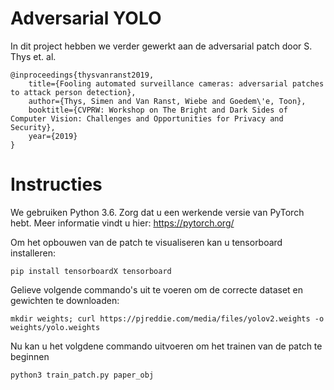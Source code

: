 # Adversarial YOLO

In dit project hebben we verder gewerkt aan de adversarial patch door S. Thys et. al.

```
@inproceedings{thysvanranst2019,
    title={Fooling automated surveillance cameras: adversarial patches to attack person detection},
    author={Thys, Simen and Van Ranst, Wiebe and Goedem\'e, Toon},
    booktitle={CVPRW: Workshop on The Bright and Dark Sides of Computer Vision: Challenges and Opportunities for Privacy and Security},
    year={2019}
}
```

# Instructies
We gebruiken Python 3.6.
Zorg dat u een werkende versie van PyTorch hebt. Meer informatie vindt u hier: https://pytorch.org/

Om het opbouwen van de patch te visualiseren kan u tensorboard installeren:
```
pip install tensorboardX tensorboard
```

Gelieve volgende commando's uit te voeren om de correcte dataset en gewichten te downloaden:
```
mkdir weights; curl https://pjreddie.com/media/files/yolov2.weights -o weights/yolo.weights
```
Nu kan u het volgdene commando uitvoeren om het trainen van de patch te beginnen

```
python3 train_patch.py paper_obj
```
